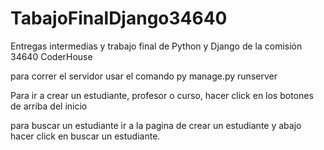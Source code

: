# TabajoFinalDjango34640
Entregas intermedias y trabajo final de Python y Django de la comisión 34640 CoderHouse 

para correr el servidor usar el comando py manage.py runserver

Para ir a crear un estudiante, profesor o curso, hacer click en los botones de arriba del inicio

para buscar un estudiante ir a la pagina de crear un estudiante y abajo hacer click en buscar un estudiante.

